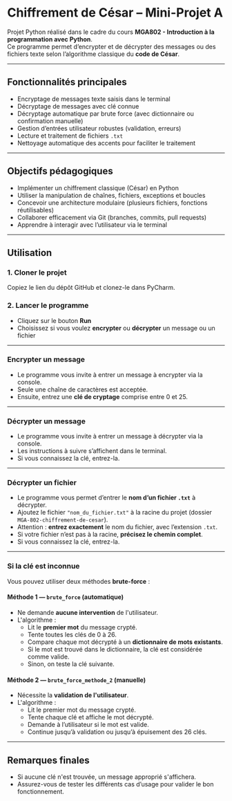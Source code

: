 # Chiffrement de César – Mini-Projet A

Projet Python réalisé dans le cadre du cours **MGA802 - Introduction à la programmation avec Python**.  
Ce programme permet d’encrypter et de décrypter des messages ou des fichiers texte selon l’algorithme classique du **code de César**.

---

## Fonctionnalités principales

- Encryptage de messages texte saisis dans le terminal
- Décryptage de messages avec clé connue
- Décryptage automatique par brute force (avec dictionnaire ou confirmation manuelle)
- Gestion d’entrées utilisateur robustes (validation, erreurs)
- Lecture et traitement de fichiers `.txt`
- Nettoyage automatique des accents pour faciliter le traitement

---

## Objectifs pédagogiques

- Implémenter un chiffrement classique (César) en Python
- Utiliser la manipulation de chaînes, fichiers, exceptions et boucles
- Concevoir une architecture modulaire (plusieurs fichiers, fonctions réutilisables)
- Collaborer efficacement via Git (branches, commits, pull requests)
- Apprendre à interagir avec l’utilisateur via le terminal

---

## Utilisation

### 1. Cloner le projet

Copiez le lien du dépôt GitHub et clonez-le dans PyCharm.

### 2. Lancer le programme

- Cliquez sur le bouton **Run**
- Choisissez si vous voulez **encrypter** ou **décrypter** un message ou un fichier

---

### Encrypter un message

- Le programme vous invite à entrer un message à encrypter via la console.
- Seule une chaîne de caractères est acceptée.
- Ensuite, entrez une **clé de cryptage** comprise entre 0 et 25.

---

### Décrypter un message

- Le programme vous invite à entrer un message à décrypter via la console.
- Les instructions à suivre s’affichent dans le terminal.
- Si vous connaissez la clé, entrez-la.

---

### Décrypter un fichier

- Le programme vous permet d’entrer le **nom d’un fichier `.txt`** à décrypter.
- Ajoutez le fichier `"nom_du_fichier.txt"` à la racine du projet (dossier `MGA-802-chiffrement-de-cesar`).
- Attention : **entrez exactement** le nom du fichier, avec l’extension `.txt`.
- Si votre fichier n’est pas à la racine, **précisez le chemin complet**.
- Si vous connaissez la clé, entrez-la.

---

### Si la clé est inconnue

Vous pouvez utiliser deux méthodes **brute-force** :

#### Méthode 1 — `brute_force` (automatique)

- Ne demande **aucune intervention** de l'utilisateur.
- L'algorithme :
  - Lit le **premier mot** du message crypté.
  - Tente toutes les clés de 0 à 26.
  - Compare chaque mot décrypté à un **dictionnaire de mots existants**.
  - Si le mot est trouvé dans le dictionnaire, la clé est considérée comme valide.
  - Sinon, on teste la clé suivante.

#### Méthode 2 — `brute_force_methode_2` (manuelle)

- Nécessite la **validation de l'utilisateur**.
- L'algorithme :
  - Lit le premier mot du message crypté.
  - Tente chaque clé et affiche le mot décrypté.
  - Demande à l’utilisateur si le mot est valide.
  - Continue jusqu’à validation ou jusqu’à épuisement des 26 clés.

---

## Remarques finales

- Si aucune clé n'est trouvée, un message approprié s'affichera.
- Assurez-vous de tester les différents cas d’usage pour valider le bon fonctionnement.

